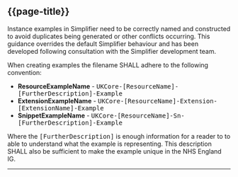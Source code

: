 ## {{page-title}}

Instance examples in Simplifier need to be correctly named and constructed to avoid duplicates being generated or other conflicts occurring. This guidance overrides the default Simplifier behaviour and has been developed following consultation with the Simplifier development team.

When creating examples the filename SHALL adhere to the following convention:

- **ResourceExampleName** - <samp>UKCore-[ResourceName]-[FurtherDescription]-Example</samp>
- **ExtensionExampleName** - <samp>UKCore-[ResourceName]-Extension-[ExtensionName]-Example</samp>
- **SnippetExampleName** - <samp>UKCore-[ResourceName]-Sn-[FurtherDescription]-Example</samp>

Where the <samp>[FurtherDescription]</samp> is enough information for a reader to to able to understand what the example is representing. This description SHALL also be sufficient to make the example unique in the NHS England IG. 

---

